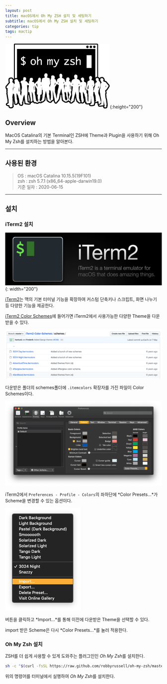 ```yaml
---
layout: post
title: macOS에서 Oh My ZSH 설치 및 세팅하기
subtitle: macOS에서 Oh My ZSH 설치 및 세팅하기
categories: tip
tags: mactip
---
```


![zsh-logo](/assets/img/logo/zsh-logo.png){:height="200"}

## Overview

MacOS Catalina의 기본 Terminal인 ZSH에 Theme과 Plugin을 사용하기 위해 Oh My Zsh를 설치하는 방법을 알아본다.

***

## 사용된 환경

> OS : macOS Catalina 10.15.5(19F101)  
> zsh : zsh 5.7.1 (x86_64-apple-darwin19.0)  
> 기준 일자 : 2020-06-15  

***

## 설치

### iTerm2 설치

![iterm-img](../assets/img/tip/mactip/zsh/iterm.png){: width="200"}

[iTerm2](https://www.iterm2.com/)는 맥의 기본 터미널 기능을 확장하여 커스텀 단축키나 스크립트, 화면 나누기 등 다양한 기능을 제공한다.

[iTerm2 Color Schemes](https://github.com/mbadolato/iTerm2-Color-Schemes)에 들어가면 iTerm2에서 사용가능한 다양한 Theme을 다운받을 수 있다.

![iterm-schemes-img](../assets/img/tip/mactip/zsh/iterm-schemes.png)

다운받은 폴더의 schemes폴더에 `.itemcolors` 확장자를 가진 파일이 Color Schemes이다.

![iterm-pref-01](../assets/img/tip/mactip/zsh/iterm-pref-01.png)

iTerm2에서 `Preferences - Profile - Colors`의 좌하단에 *Color Presets...*가 Scheme을 변경할 수 있는 옵션이다.

![iterm-pref-02](../assets/img/tip/mactip/zsh/iterm-pref-02.png)

버튼을 클릭하고 *Import...*를 통해 이전에 다운받은 Theme을 선택할 수 있다.

import 받은 Scheme은 다시 *Color Presets...*를 눌러 적용한다.

### Oh My Zsh 설치
ZSH를 더 쉽게 사용할 수 있게 도와주는 플러그인인 *Oh My Zsh*를 설치한다.

```zsh
sh -c "$(curl -fsSL https://raw.github.com/robbyrussell/oh-my-zsh/master/tools/install.sh)"
```

위의 명령어를 터미널에서 실행하여 *Oh My Zsh*를 설치한다.
